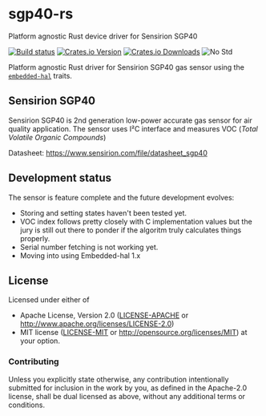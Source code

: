 # sgp40-rs
Platform agnostic Rust device driver for Sensirion SGP40

[![Build status][workflow-badge]][workflow]
[![Crates.io Version][crates-io-badge]][crates-io]
[![Crates.io Downloads][crates-io-download-badge]][crates-io-download]
![No Std][no-std-badge]

Platform agnostic Rust driver for Sensirion SGP40 gas sensor using the [`embedded-hal`](https://github.com/japaric/embedded-hal) traits.

## Sensirion SGP40

Sensirion SGP40 is 2nd generation low-power accurate gas sensor for air quality application. The sensor uses I²C interface and measures VOC (*Total Volatile Organic Compounds*)

Datasheet: https://www.sensirion.com/file/datasheet_sgp40

## Development status
The sensor is feature complete and the future development evolves:
- Storing and setting states haven't been tested yet.
- VOC index follows pretty closely with C implementation values but the jury is still out there to ponder if the algoritm truly calculates things properly.
- Serial number fetching is not working yet.
- Moving into using Embedded-hal 1.x


## License

Licensed under either of

 * Apache License, Version 2.0 ([LICENSE-APACHE](LICENSE-APACHE) or
   http://www.apache.org/licenses/LICENSE-2.0)
 * MIT license ([LICENSE-MIT](LICENSE-MIT) or
   http://opensource.org/licenses/MIT) at your option.


### Contributing

Unless you explicitly state otherwise, any contribution intentionally submitted
for inclusion in the work by you, as defined in the Apache-2.0 license, shall
be dual licensed as above, without any additional terms or conditions.

<!-- Badges -->
[workflow]: https://github.com/mjaakkol/sgp40-rs/actions?query=workflow%3ARust
[workflow-badge]: https://img.shields.io/github/workflow/status/mjaakkol/sgp40-rs/Rust/master
[crates-io]: https://crates.io/crates/sgp40
[crates-io-badge]: https://img.shields.io/crates/v/sgp40.svg?maxAge=3600
[crates-io-download]: https://crates.io/crates/sgp40
[crates-io-download-badge]: https://img.shields.io/crates/d/sgp40.svg?maxAge=3600
[no-std-badge]: https://img.shields.io/badge/no__std-yes-blue
